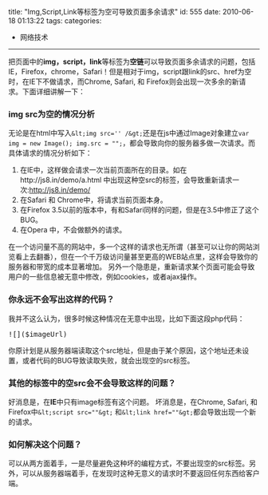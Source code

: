 title: "Img,Script,Link等标签为空可导致页面多余请求"
id: 555
date: 2010-06-18 01:13:22
tags: 
categories: 
- 网络技术
---

把页面中的**img，script，link**等标签为**空链**可以导致页面多余请求的问题，包括IE，Firefox，chrome，Safari！但是相对于img，script跟link的src、href为空时，在IE下不做请求，而Chrome, Safari, 和 Firefox则会出现一次多余的新请求。下面详细讲解一下：

### img src为空的情况分析

无论是在html中写入`&lt;img src='' /&gt;`还是在js中通过Image对象建立`var img = new Image(); img.src = "";`，都会导致向你的服务器多做一次请求。而具体请求的情况分析如下：

1.  在IE中，这样做会请求一次当前页面所在的目录。如在http://js8.in/demo/a.html 中出现这种空src的标签，会导致重新请求一次:http://js8.in/demo/
2.  在Safari 和 Chrome中，将请求当前页面本身。
3.  在Firefox 3.5以前的版本中，有和Safari同样的问题，但是在3.5中修正了这个BUG。
4.  在Opera 中，不会做额外的请求。
<!--more-->
在一个访问量不高的网站中，多一个这样的请求也无所谓（甚至可以让你的网站浏览看上去翻番），但在一个千万级访问量甚至更高的WEB站点里，这样会导致你的服务器和带宽的成本显著增加。 另外一个隐患是，重新请求某个页面可能会导致用户的一些信息被无意中修改，例如cookies，或者ajax操作。

### 你永远不会写出这样的代码？

我并不这么认为，很多时候这种情况在无意中出现，比如下面这段php代码：
<pre lang="php">![]($imageUrl)</pre>
你原计划是从服务器端读取这个src地址，但是由于某个原因，这个地址还未设置，或者代码的BUG导致读取失败，就会出现空的src标签。

### 其他的标签中的空src会不会导致这样的问题？

好消息是，在**IE**中只有image标签有这个问题。
坏消息是，在Chrome, Safari, 和 Firefox中`&lt;script src=""&gt;` 和`&lt;link href=""&gt;`都会导致出现一个新的请求。

### 如何解决这个问题？

可以从两方面着手，一是尽量避免这种坏的编程方式，不要出现空的src标签。另外，可以从服务器端着手，在发现时这种无意义的请求时不要返回任何东西给客户端。
<pre lang="php"><?php
    $referrer = isset($_SERVER['HTTP_REFERER']) ? $_SERVER['HTTP_REFERER'] : '';
    $url = "http://" . $_SERVER['HTTP_HOST']  . $_SERVER['REQUEST_URI'];
    if ($referrer == $url){
        exit;
    }
?></pre>